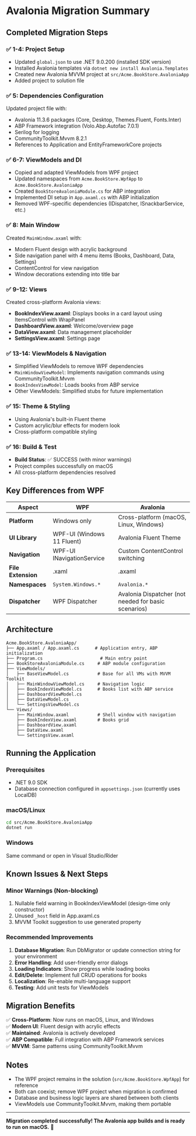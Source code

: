 # Avalonia Migration Summary

## Completed Migration Steps

### ✅ 1-4: Project Setup
- Updated `global.json` to use .NET 9.0.200 (installed SDK version)
- Installed Avalonia templates via `dotnet new install Avalonia.Templates`
- Created new Avalonia MVVM project at `src/Acme.BookStore.AvaloniaApp`
- Added project to solution file

### ✅ 5: Dependencies Configuration
Updated project file with:
- Avalonia 11.3.6 packages (Core, Desktop, Themes.Fluent, Fonts.Inter)
- ABP Framework integration (Volo.Abp.Autofac 7.0.1)
- Serilog for logging
- CommunityToolkit.Mvvm 8.2.1
- References to Application and EntityFrameworkCore projects

### ✅ 6-7: ViewModels and DI
- Copied and adapted ViewModels from WPF project
- Updated namespaces from `Acme.BookStore.WpfApp` to `Acme.BookStore.AvaloniaApp`
- Created `BookStoreAvaloniaModule.cs` for ABP integration
- Implemented DI setup in `App.axaml.cs` with ABP initialization
- Removed WPF-specific dependencies (IDispatcher, ISnackbarService, etc.)

### ✅ 8: Main Window
Created `MainWindow.axaml` with:
- Modern Fluent design with acrylic background
- Side navigation panel with 4 menu items (Books, Dashboard, Data, Settings)
- ContentControl for view navigation
- Window decorations extending into title bar

### ✅ 9-12: Views
Created cross-platform Avalonia views:
- **BookIndexView.axaml**: Displays books in a card layout using ItemsControl with WrapPanel
- **DashboardView.axaml**: Welcome/overview page
- **DataView.axaml**: Data management placeholder
- **SettingsView.axaml**: Settings page

### ✅ 13-14: ViewModels & Navigation
- Simplified ViewModels to remove WPF dependencies
- `MainWindowViewModel`: Implements navigation commands using CommunityToolkit.Mvvm
- `BookIndexViewModel`: Loads books from ABP service
- Other ViewModels: Simplified stubs for future implementation

### ✅ 15: Theme & Styling
- Using Avalonia's built-in Fluent theme
- Custom acrylic/blur effects for modern look
- Cross-platform compatible styling

### ✅ 16: Build & Test
- **Build Status**: ✅ SUCCESS (with minor warnings)
- Project compiles successfully on macOS
- All cross-platform dependencies resolved

## Key Differences from WPF

| Aspect | WPF | Avalonia |
|--------|-----|----------|
| **Platform** | Windows only | Cross-platform (macOS, Linux, Windows) |
| **UI Library** | WPF-UI (Windows 11 Fluent) | Avalonia Fluent Theme |
| **Navigation** | WPF-UI INavigationService | Custom ContentControl switching |
| **File Extension** | .xaml | .axaml |
| **Namespaces** | `System.Windows.*` | `Avalonia.*` |
| **Dispatcher** | WPF Dispatcher | Avalonia Dispatcher (not needed for basic scenarios) |

## Architecture

```
Acme.BookStore.AvaloniaApp/
├── App.axaml / App.axaml.cs      # Application entry, ABP initialization
├── Program.cs                      # Main entry point
├── BookStoreAvaloniaModule.cs     # ABP module configuration
├── ViewModels/
│   ├── BaseViewModel.cs           # Base for all VMs with MVVM Toolkit
│   ├── MainWindowViewModel.cs     # Navigation logic
│   ├── BookIndexViewModel.cs      # Books list with ABP service
│   ├── DashboardViewModel.cs
│   ├── DataViewModel.cs
│   └── SettingsViewModel.cs
└── Views/
    ├── MainWindow.axaml           # Shell window with navigation
    ├── BookIndexView.axaml        # Books grid
    ├── DashboardView.axaml
    ├── DataView.axaml
    └── SettingsView.axaml
```

## Running the Application

### Prerequisites
- .NET 9.0 SDK
- Database connection configured in `appsettings.json` (currently uses LocalDB)

### macOS/Linux
```bash
cd src/Acme.BookStore.AvaloniaApp
dotnet run
```

### Windows
Same command or open in Visual Studio/Rider

## Known Issues & Next Steps

### Minor Warnings (Non-blocking)
1. Nullable field warning in BookIndexViewModel (design-time only constructor)
2. Unused `_host` field in App.axaml.cs
3. MVVM Toolkit suggestion to use generated property

### Recommended Improvements
1. **Database Migration**: Run DbMigrator or update connection string for your environment
2. **Error Handling**: Add user-friendly error dialogs
3. **Loading Indicators**: Show progress while loading books
4. **Edit/Delete**: Implement full CRUD operations for books
5. **Localization**: Re-enable multi-language support
6. **Testing**: Add unit tests for ViewModels

## Migration Benefits

✅ **Cross-Platform**: Now runs on macOS, Linux, and Windows  
✅ **Modern UI**: Fluent design with acrylic effects  
✅ **Maintained**: Avalonia is actively developed  
✅ **ABP Compatible**: Full integration with ABP Framework services  
✅ **MVVM**: Same patterns using CommunityToolkit.Mvvm  

## Notes

- The WPF project remains in the solution (`src/Acme.BookStore.WpfApp`) for reference
- Both can coexist; remove WPF project when migration is confirmed
- Database and business logic layers are shared between both clients
- ViewModels use CommunityToolkit.Mvvm, making them portable

---

**Migration completed successfully! The Avalonia app builds and is ready to run on macOS.** 🎉
